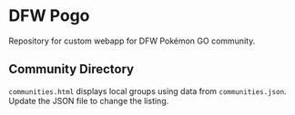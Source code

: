 # DFW Pogo
Repository for custom webapp for DFW Pokémon GO community.

## Community Directory
`communities.html` displays local groups using data from `communities.json`. Update the JSON file to change the listing.
